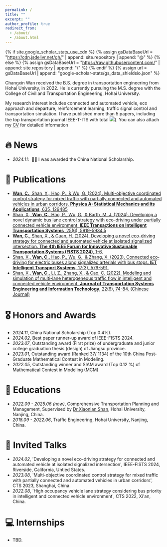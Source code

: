 ```yaml
---
permalink: /
title: ""
excerpt: ""
author_profile: true
redirect_from: 
  - /about/
  - /about.html
---
```


{% if site.google_scholar_stats_use_cdn %}
{% assign gsDataBaseUrl = "https://cdn.jsdelivr.net/gh/" | append: site.repository | append: "@" %}
{% else %}
{% assign gsDataBaseUrl = "https://raw.githubusercontent.com/" | append: site.repository | append: "/" %}
{% endif %}
{% assign url = gsDataBaseUrl | append: "google-scholar-stats/gs_data_shieldsio.json" %}

<span class='anchor' id='about-me'></span>

Changxin Wan received the B.S. degree in transportation engineering from Hohai University, in 2022. He is currently pursuing the M.S. degree with the College of Civil and Transportation Engineering, Hohai University.

My research interest includes connected and automated vehicle, eco approach and departure, reinforcement learning, traffic signal control and transportation simulation. I have published more than 5 papers, including the top transportation journal IEEE-T-ITS with total <a href='https://scholar.google.com/citations?user=M4nRQeMAAAAJ'><img src="https://img.shields.io/endpoint?url={{ url | url_encode }}&logo=Google%20Scholar&labelColor=f6f6f6&color=9cf&style=flat&label=citations"></a>). You can also attach my [CV](docs/Acadamic_CV_Changxin_Wan.pdf) for detailed information


# 🔥 News
- *2024.11*: &nbsp;🎉🎉 I was awarded the China National Scholarship.  

# 📝 Publications 
- [**Wan, C.**, Shan, X., Hao, P., & Wu, G. (2024). Multi-objective coordinated control strategy for mixed traffic with partially connected and automated vehicles in urban corridors. **Physica A: Statistical Mechanics and its Applications**, 635, 129485](https://www.sciencedirect.com/science/article/abs/pii/S0378437123010403)
- [Shan, X., **Wan, C.**, Hao, P., Wu, G., & Barth, M. J. (2024). Developing a novel dynamic bus lane control strategy with eco-driving under partially connected vehicle environment. **IEEE Transactions on Intelligent Transportation Systems**, 25(6), 5919-5934.5](https://ieeexplore.ieee.org/abstract/document/10400977)
- [**Wan, C.**, Shan, X., & Guan, H. (2024). Developing a novel eco-driving strategy for connected and automated vehicle at isolated signalized intersection. **The 4th IEEE Forum for Innovative Sustainable Transportation Systems (FISTS 2024)**, 1-6.](https://ieeexplore.ieee.org/abstract/document/10485602)
- [Shan, X., **Wan, C.**, Hao, P., Wu, G., & Zhang, X. (2023). Connected eco‐driving for electric buses along signalized arterials with bus stops. **IET Intelligent Transport Systems**, 17(3), 579-591.](https://ietresearch.onlinelibrary.wiley.com/doi/full/10.1049/itr2.12285)
- [Shan, X., **Wan, C.**, Li, Z., Zhang, X., & Cao, C. (2022). Modeling and simulation of multi-lane heterogeneous traffic flow in intelligent and connected vehicle environment. **Journal of Transportation Systems Engineering and Information Technology**, 22(6), 74-84. (Chinese Journal)](http://www.tseit.org.cn/CN/abstract/abstract50541.shtml)

# 🎖 Honors and Awards
- *2024.11*, China National Scholarship (Top 0.4%).
- *2024.02*, Best paper runner-up award of IEEE-FISTS 2024.
- *2023.07*, Outstanding award (First prize) of undergraduate and junior college graduation thesis (design) of Jiangsu province.
- *2023.01*, Outstanding award (Ranked 37/ 1134) of the 10th China Post-Graduate Mathematical Contest in Modeling.
- *2022.05*, Outstanding winner and SIAM award (Top 0.12 %) of Mathematical Contest in Modeling (MCM)

# 📖 Educations
- *2022.09 - 2025.06 (now)*, Comprehensive Transportation Planning and Management, Supervised by [Dr.Xiaonian Shan](https://ccte.hhu.edu.cn/2021/0906/c6263a227535/page.htm), Hohai University, Nanjing, China. 
- *2018.09 - 2022.06*, Traffic Engineering, Hohai University, Nanjing, China. 

# 💬 Invited Talks
- *2024.02*, 'Developing a novel eco-driving strategy for connected and automated vehicle at isolated signalized intersection', IEEE-FISTS 2024, Riverside, California, Untied States.
- *2023.08*, 'Multi-objective coordinated control strategy for mixed traffic with partially connected and automated vehicles in urban corridors', CTS 2023, Shanghai, China.
- *2022.08*, 'High occupancy vehicle lane strategy considering bus priority in intelligent and connected vehicle environment', CTS 2022, Xi'an, China. 

# 💻 Internships
- TBD.
